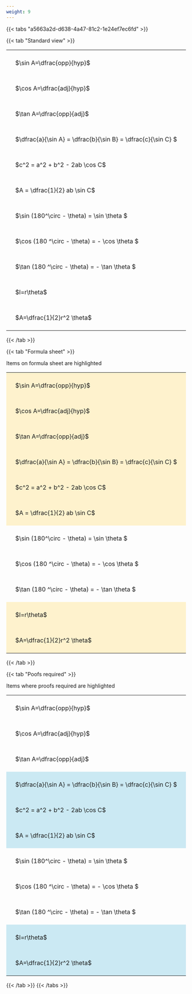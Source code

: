 ```yaml
---
weight: 9
---
```


{{< tabs "a5663a2d-d638-4a47-81c2-1e24ef7ec6fd" >}}

{{< tab "Standard view" >}}

<style type="text/css">
#T_04235 th.col_heading {
  text-align: left;
  font-size: 1em;
}
#T_04235 td {
  text-align: left;
  font-size: 1em;
  padding: 1.5em;
}
</style>
<table id="T_04235">
  <thead>
  </thead>
  <tbody>
    <tr>
      <td id="T_04235_row0_col0" class="data row0 col0" >$\sin A=\dfrac{opp}{hyp}$</td>
    </tr>
    <tr>
      <td id="T_04235_row1_col0" class="data row1 col0" >$\cos A=\dfrac{adj}{hyp}$</td>
    </tr>
    <tr>
      <td id="T_04235_row2_col0" class="data row2 col0" >$\tan A=\dfrac{opp}{adj}$</td>
    </tr>
    <tr>
      <td id="T_04235_row3_col0" class="data row3 col0" >$\dfrac{a}{\sin A} = \dfrac{b}{\sin B} = \dfrac{c}{\sin C} $</td>
    </tr>
    <tr>
      <td id="T_04235_row4_col0" class="data row4 col0" >$c^2 = a^2 + b^2 - 2ab \cos C$</td>
    </tr>
    <tr>
      <td id="T_04235_row5_col0" class="data row5 col0" >$A = \dfrac{1}{2} ab \sin C$</td>
    </tr>
    <tr>
      <td id="T_04235_row6_col0" class="data row6 col0" >$\sin (180^\circ - \theta) = \sin \theta $</td>
    </tr>
    <tr>
      <td id="T_04235_row7_col0" class="data row7 col0" >$\cos (180 ^\circ - \theta) = - \cos \theta $</td>
    </tr>
    <tr>
      <td id="T_04235_row8_col0" class="data row8 col0" >$\tan (180 ^\circ - \theta) = - \tan \theta $</td>
    </tr>
    <tr>
      <td id="T_04235_row9_col0" class="data row9 col0" >$l=r\theta$</td>
    </tr>
    <tr>
      <td id="T_04235_row10_col0" class="data row10 col0" >$A=\dfrac{1}{2}r^2 \theta$</td>
    </tr>
  </tbody>
</table>
{{< /tab >}}

{{< tab "Formula sheet" >}}

Items on formula sheet are highlighted 
<br>
<style type="text/css">
#T_dcd88 th.col_heading {
  text-align: left;
  font-size: 1em;
}
#T_dcd88 td {
  text-align: left;
  font-size: 1em;
  padding: 1.5em;
}
#T_dcd88_row0_col0, #T_dcd88_row1_col0, #T_dcd88_row2_col0, #T_dcd88_row3_col0, #T_dcd88_row4_col0, #T_dcd88_row5_col0, #T_dcd88_row9_col0, #T_dcd88_row10_col0 {
  background-color: rgba(255,194,10, 0.2);
}
#T_dcd88_row6_col0, #T_dcd88_row7_col0, #T_dcd88_row8_col0 {
  background-color: rgba(0,0,0,0);
}
</style>
<table id="T_dcd88">
  <thead>
  </thead>
  <tbody>
    <tr>
      <td id="T_dcd88_row0_col0" class="data row0 col0" >$\sin A=\dfrac{opp}{hyp}$</td>
    </tr>
    <tr>
      <td id="T_dcd88_row1_col0" class="data row1 col0" >$\cos A=\dfrac{adj}{hyp}$</td>
    </tr>
    <tr>
      <td id="T_dcd88_row2_col0" class="data row2 col0" >$\tan A=\dfrac{opp}{adj}$</td>
    </tr>
    <tr>
      <td id="T_dcd88_row3_col0" class="data row3 col0" >$\dfrac{a}{\sin A} = \dfrac{b}{\sin B} = \dfrac{c}{\sin C} $</td>
    </tr>
    <tr>
      <td id="T_dcd88_row4_col0" class="data row4 col0" >$c^2 = a^2 + b^2 - 2ab \cos C$</td>
    </tr>
    <tr>
      <td id="T_dcd88_row5_col0" class="data row5 col0" >$A = \dfrac{1}{2} ab \sin C$</td>
    </tr>
    <tr>
      <td id="T_dcd88_row6_col0" class="data row6 col0" >$\sin (180^\circ - \theta) = \sin \theta $</td>
    </tr>
    <tr>
      <td id="T_dcd88_row7_col0" class="data row7 col0" >$\cos (180 ^\circ - \theta) = - \cos \theta $</td>
    </tr>
    <tr>
      <td id="T_dcd88_row8_col0" class="data row8 col0" >$\tan (180 ^\circ - \theta) = - \tan \theta $</td>
    </tr>
    <tr>
      <td id="T_dcd88_row9_col0" class="data row9 col0" >$l=r\theta$</td>
    </tr>
    <tr>
      <td id="T_dcd88_row10_col0" class="data row10 col0" >$A=\dfrac{1}{2}r^2 \theta$</td>
    </tr>
  </tbody>
</table>
{{< /tab >}}

{{< tab "Poofs required" >}}

Items where proofs required are highlighted 
<br>
<style type="text/css">
#T_4c578 th.col_heading {
  text-align: left;
  font-size: 1em;
}
#T_4c578 td {
  text-align: left;
  font-size: 1em;
  padding: 1.5em;
}
#T_4c578_row0_col0, #T_4c578_row1_col0, #T_4c578_row2_col0, #T_4c578_row6_col0, #T_4c578_row7_col0, #T_4c578_row8_col0 {
  background-color: rgba(0,0,0,0);
}
#T_4c578_row3_col0, #T_4c578_row4_col0, #T_4c578_row5_col0, #T_4c578_row9_col0, #T_4c578_row10_col0 {
  background-color: rgba(0,150,200, 0.2);
}
</style>
<table id="T_4c578">
  <thead>
  </thead>
  <tbody>
    <tr>
      <td id="T_4c578_row0_col0" class="data row0 col0" >$\sin A=\dfrac{opp}{hyp}$</td>
    </tr>
    <tr>
      <td id="T_4c578_row1_col0" class="data row1 col0" >$\cos A=\dfrac{adj}{hyp}$</td>
    </tr>
    <tr>
      <td id="T_4c578_row2_col0" class="data row2 col0" >$\tan A=\dfrac{opp}{adj}$</td>
    </tr>
    <tr>
      <td id="T_4c578_row3_col0" class="data row3 col0" >$\dfrac{a}{\sin A} = \dfrac{b}{\sin B} = \dfrac{c}{\sin C} $</td>
    </tr>
    <tr>
      <td id="T_4c578_row4_col0" class="data row4 col0" >$c^2 = a^2 + b^2 - 2ab \cos C$</td>
    </tr>
    <tr>
      <td id="T_4c578_row5_col0" class="data row5 col0" >$A = \dfrac{1}{2} ab \sin C$</td>
    </tr>
    <tr>
      <td id="T_4c578_row6_col0" class="data row6 col0" >$\sin (180^\circ - \theta) = \sin \theta $</td>
    </tr>
    <tr>
      <td id="T_4c578_row7_col0" class="data row7 col0" >$\cos (180 ^\circ - \theta) = - \cos \theta $</td>
    </tr>
    <tr>
      <td id="T_4c578_row8_col0" class="data row8 col0" >$\tan (180 ^\circ - \theta) = - \tan \theta $</td>
    </tr>
    <tr>
      <td id="T_4c578_row9_col0" class="data row9 col0" >$l=r\theta$</td>
    </tr>
    <tr>
      <td id="T_4c578_row10_col0" class="data row10 col0" >$A=\dfrac{1}{2}r^2 \theta$</td>
    </tr>
  </tbody>
</table>
{{< /tab >}}
{{< /tabs >}}